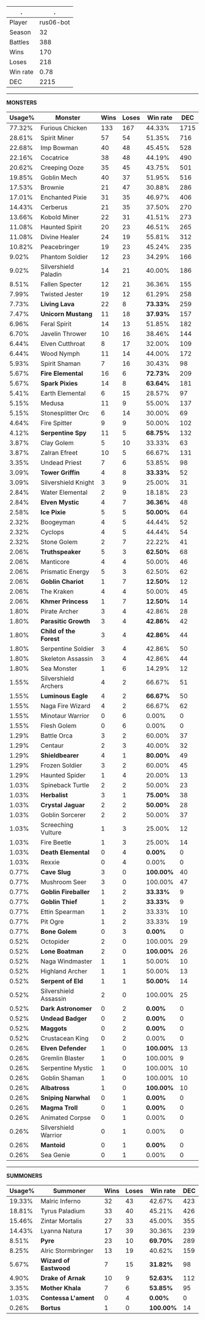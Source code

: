 .|.
|-|-
Player|rus06-bot
Season|32
Battles|388
Wins|170
Loses|218
Win rate|0.78
DEC|2215

---
**MONSTERS**

Usage%|Monster|Wins|Loses|Win rate|DEC|
-|-|-|-|-|-|
77.32%|Furious Chicken|133|167|44.33%|1715|
28.61%|Spirit Miner|57|54|51.35%|716|
22.68%|Imp Bowman|40|48|45.45%|528|
22.16%|Cocatrice|38|48|44.19%|490|
20.62%|Creeping Ooze|35|45|43.75%|501|
19.85%|Goblin Mech|40|37|51.95%|516|
17.53%|Brownie|21|47|30.88%|286|
17.01%|Enchanted Pixie|31|35|46.97%|406|
14.43%|Cerberus|21|35|37.50%|270|
13.66%|Kobold Miner|22|31|41.51%|273|
11.08%|Haunted Spirit|20|23|46.51%|265|
11.08%|Divine Healer|24|19|55.81%|312|
10.82%|Peacebringer|19|23|45.24%|235|
9.02%|Phantom Soldier|12|23|34.29%|166|
9.02%|Silvershield Paladin|14|21|40.00%|186|
8.51%|Fallen Specter|12|21|36.36%|155|
7.99%|Twisted Jester|19|12|61.29%|258|
7.73%|**Living Lava**|22|8|**73.33%**|259|
7.47%|**Unicorn Mustang**|11|18|**37.93%**|157|
6.96%|Feral Spirit|14|13|51.85%|182|
6.70%|Javelin Thrower|10|16|38.46%|144|
6.44%|Elven Cutthroat|8|17|32.00%|109|
6.44%|Wood Nymph|11|14|44.00%|172|
5.93%|Spirit Shaman|7|16|30.43%|98|
5.67%|**Fire Elemental**|16|6|**72.73%**|209|
5.67%|**Spark Pixies**|14|8|**63.64%**|181|
5.41%|Earth Elemental|6|15|28.57%|97|
5.15%|Medusa|11|9|55.00%|137|
5.15%|Stonesplitter Orc|6|14|30.00%|69|
4.64%|Fire Spitter|9|9|50.00%|102|
4.12%|**Serpentine Spy**|11|5|**68.75%**|132|
3.87%|Clay Golem|5|10|33.33%|63|
3.87%|Zalran Efreet|10|5|66.67%|131|
3.35%|Undead Priest|7|6|53.85%|98|
3.09%|**Tower Griffin**|4|8|**33.33%**|52|
3.09%|Silvershield Knight|3|9|25.00%|31|
2.84%|Water Elemental|2|9|18.18%|23|
2.84%|**Elven Mystic**|4|7|**36.36%**|48|
2.58%|**Ice Pixie**|5|5|**50.00%**|64|
2.32%|Boogeyman|4|5|44.44%|52|
2.32%|Cyclops|4|5|44.44%|54|
2.32%|Stone Golem|2|7|22.22%|41|
2.06%|**Truthspeaker**|5|3|**62.50%**|68|
2.06%|Manticore|4|4|50.00%|46|
2.06%|Prismatic Energy|5|3|62.50%|62|
2.06%|**Goblin Chariot**|1|7|**12.50%**|12|
2.06%|The Kraken|4|4|50.00%|45|
2.06%|**Khmer Princess**|1|7|**12.50%**|14|
1.80%|Pirate Archer|3|4|42.86%|28|
1.80%|**Parasitic Growth**|3|4|**42.86%**|42|
1.80%|**Child of the Forest**|3|4|**42.86%**|44|
1.80%|Serpentine Soldier|3|4|42.86%|50|
1.80%|Skeleton Assassin|3|4|42.86%|44|
1.80%|Sea Monster|1|6|14.29%|12|
1.55%|Silvershield Archers|4|2|66.67%|51|
1.55%|**Luminous Eagle**|4|2|**66.67%**|50|
1.55%|Naga Fire Wizard|4|2|66.67%|62|
1.55%|Minotaur Warrior|0|6|0.00%|0|
1.55%|Flesh Golem|0|6|0.00%|0|
1.29%|Battle Orca|3|2|60.00%|37|
1.29%|Centaur|2|3|40.00%|32|
1.29%|**Shieldbearer**|4|1|**80.00%**|49|
1.29%|Frozen Soldier|3|2|60.00%|45|
1.29%|Haunted Spider|1|4|20.00%|13|
1.03%|Spineback Turtle|2|2|50.00%|23|
1.03%|**Herbalist**|3|1|**75.00%**|38|
1.03%|**Crystal Jaguar**|2|2|**50.00%**|28|
1.03%|Goblin Sorcerer|2|2|50.00%|37|
1.03%|Screeching Vulture|1|3|25.00%|12|
1.03%|Fire Beetle|1|3|25.00%|14|
1.03%|**Death Elemental**|0|4|**0.00%**|0|
1.03%|Rexxie|0|4|0.00%|0|
0.77%|**Cave Slug**|3|0|**100.00%**|40|
0.77%|Mushroom Seer|3|0|100.00%|47|
0.77%|**Goblin Fireballer**|1|2|**33.33%**|9|
0.77%|**Goblin Thief**|1|2|**33.33%**|9|
0.77%|Ettin Spearman|1|2|33.33%|10|
0.77%|Pit Ogre|1|2|33.33%|19|
0.77%|**Bone Golem**|0|3|**0.00%**|0|
0.52%|Octopider|2|0|100.00%|29|
0.52%|**Lone Boatman**|2|0|**100.00%**|26|
0.52%|Naga Windmaster|1|1|50.00%|10|
0.52%|Highland Archer|1|1|50.00%|13|
0.52%|**Serpent of Eld**|1|1|**50.00%**|14|
0.52%|Silvershield Assassin|2|0|100.00%|25|
0.52%|**Dark Astronomer**|0|2|**0.00%**|0|
0.52%|**Undead Badger**|0|2|**0.00%**|0|
0.52%|**Maggots**|0|2|**0.00%**|0|
0.52%|Crustacean King|0|2|0.00%|0|
0.26%|**Elven Defender**|1|0|**100.00%**|13|
0.26%|Gremlin Blaster|1|0|100.00%|9|
0.26%|Serpentine Mystic|1|0|100.00%|10|
0.26%|Goblin Shaman|1|0|100.00%|10|
0.26%|**Albatross**|1|0|**100.00%**|10|
0.26%|**Sniping Narwhal**|0|1|**0.00%**|0|
0.26%|**Magma Troll**|0|1|**0.00%**|0|
0.26%|Animated Corpse|0|1|0.00%|0|
0.26%|Silvershield Warrior|0|1|0.00%|0|
0.26%|**Mantoid**|0|1|**0.00%**|0|
0.26%|Sea Genie|0|1|0.00%|0|

---
**SUMMONERS**

Usage%|Summoner|Wins|Loses|Win rate|DEC|
-|-|-|-|-|-|
19.33%|Malric Inferno|32|43|42.67%|423|
18.81%|Tyrus Paladium|33|40|45.21%|426|
15.46%|Zintar Mortalis|27|33|45.00%|355|
14.43%|Lyanna Natura|17|39|30.36%|239|
8.51%|**Pyre**|23|10|**69.70%**|289|
8.25%|Alric Stormbringer|13|19|40.62%|159|
5.67%|**Wizard of Eastwood**|7|15|**31.82%**|98|
4.90%|**Drake of Arnak**|10|9|**52.63%**|112|
3.35%|**Mother Khala**|7|6|**53.85%**|95|
1.03%|**Contessa L'ament**|0|4|**0.00%**|0|
0.26%|**Bortus**|1|0|**100.00%**|14|
